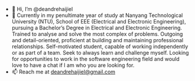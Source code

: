 - 👋 Hi, I’m @deandrehaijiel
- 👀 Currently in my penultimate year of study at Nanyang Technological University (NTU), School of EEE (Electrical and Electronic Engineering), pursuing a Bachelor’s Degree in Electrical and Electronic Engineering. Trained to analyse and solve the most complex of problems. Outgoing and detail-oriented, proficient at building and maintaining professional relationships. Self-motivated student, capable of working independently or as part of a team. Seek to always learn and challenge myself. Looking for opportunities to work in the software engineering field and would love to have a chat if I am who you are looking for.
- 📫 Reach me at deandrehaijiel@gmail.com

<!---
deandrehaijiel/deandrehaijiel is a ✨ special ✨ repository because its `README.md` (this file) appears on your GitHub profile.
You can click the Preview link to take a look at your changes.
--->
